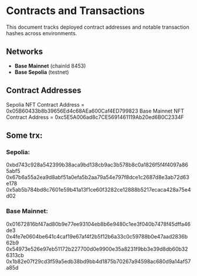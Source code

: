 # Contracts and Transactions

This document tracks deployed contract addresses and notable transaction hashes across environments.

## Networks
- **Base Mainnet** (chainId 8453)
- **Base Sepolia** (testnet)

## Contract Addresses
Sepolia NFT Contract Address = 0x05B60433b8b39656Ed4c68AEa600Caf4ED799823
Base Mainnet NFT Contract Address = 0xc5E5A006ad8c7CE5691461119Ab20ed6B0C2334F

## Some trx:
### Sepolia: 
0xbd743c928a542399b38aca9bd138cb9ac3b578b8c0a1826f5f4f4097a865abf5
0x67b6a55a2ea9d8abf51a0efa5b2aa79a54e797f8dce1c2687d8e3ab72d63e178
0x5ab5b784bd8c7601e59b41a13f1ce60f3282ce12888b5217ecaca428a75e4d02

### Base Mainnet:
0x01672816bf47ad80b9e77ee93104eb8b6e9480c1ee3f040b7478f45dffa46de3
0x4fe7e0604be641c4caf19e67af4f2b5f12b6a33c0c59788b0e47aad2836b62b9
0x54973e526e97eb51172b227700d0e9900e35a8231f9bb3e39d8db60b326313cb
0x1b82e07f29cd3f59a5edb38bd9bb4d1875b70267a94598ac680d9a14af57a85d

